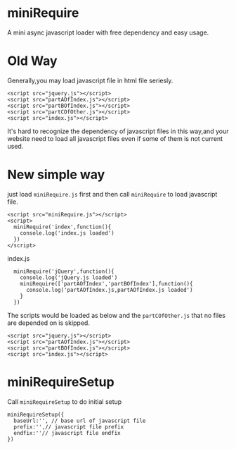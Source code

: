 # miniRequire
A mini async javascript loader with free dependency and easy usage.
# Old Way
Generally,you may load javascript file in html file seriesly.
```
<script src="jquery.js"></script>
<script src="partAOfIndex.js"></script>
<script src="partBOfIndex.js"></script>
<script src="partCOfOther.js"></script>
<script src="index.js"></script>
```
It's hard to recognize the dependency of javascript files in this way,and your website need to load all javascript files even if some of them is not current used.
# New simple way
just load `miniRequire.js` first and then call `miniRequire` to load javascript file.
```
<script src="miniRequire.js"></script>
<script>
  miniRequire('index',function(){
    console.log('index.js loaded')
  })
</script>
```

index.js
```
  miniRequire('jQuery',function(){
    console.log('jQuery.js loaded')
    miniRequire(['partAOfIndex','partBOfIndex'],function(){
      console.log('partAOfIndex.js,partAOfIndex.js loaded')
    }
  })
```
The scripts would be loaded as below and the `partCOfOther.js` that no files are depended on is skipped.
```
<script src="jquery.js"></script>
<script src="partAOfIndex.js"></script>
<script src="partBOfIndex.js"></script>
<script src="index.js"></script>
```

# miniRequireSetup
Call `miniRequireSetup` to do initial setup
```
miniRequireSetup({
  baseUrl:'', // base url of javascript file
  prefix:'',// javascript file prefix
  endfix:''// javascript file endfix
})
```


